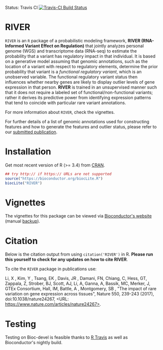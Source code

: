Status: Travis CI [![Travis-CI Build Status](https://travis-ci.org/ipw012/RIVER.svg?branch=master)](https://travis-ci.org/ipw012/RIVER)

RIVER
=======

`RIVER` is an `R` package of a probabilistic modeling framework, __RIVER (RNA-Informed Variant Effect on Regulation)__ that jointly analyzes personal genome (WGS) and transcriptome data (RNA-seq) to estimate the probability that a variant has regulatory impact in that individual. It is based on a generative model assuming that genomic annotations, such as the location of a variant with respect to regulatory elements, determine the prior probability that variant is a _functional regulatory variant_, which is an unobserved variable. The functional regulatory variant status then influences whether nearby genes are likely to display outlier levels of gene expression in that person. __RIVER__ is trained in an unsupervised manner such that it does not require a labeled set of functional/non-functional variants; rather it derives its predictive power from identifying expression patterns that tend to coincide with particular rare variant annotations.

For more information about `RIVER`, check the vignettes.

For further details of a list of genomic annotations used for constructing features and how to generate the features and outlier status, please refer to our [submitted publication](http://biorxiv.org/content/early/2016/09/09/074443).

# Installation

Get most recent version of R (>= 3.4) from [CRAN](http://cran.r-project.org/).

```R
## try http:// if https:// URLs are not supported
source("https://bioconductor.org/biocLite.R")
biocLite("RIVER")
```
# Vignettes

The vignettes for this package can be viewed via [Bioconductor's website](http://www.bioconductor.org/packages/RIVER) (manual [backup](https://github.com/ipw012/RIVER)).

# Citation

Below is the citation output from using `citation('RIVER')` in R. __Please run this yourself to check for any updates on how to cite RIVER__.

To cite the `RIVER` package in publications use:

Li, X , Kim, Y , Tsang, EK , Davis, JR , Damani, FN, Chiang, C, Hess, GT, Zappala, Z, Strober, BJ, Scott, AJ, Li, A, Ganna, A, Bassik, MC, Merker, J, GTEx Consortium, Hall, IM, Battle, A , Montgomery, SB , "The impact of rare variation on gene expression across tissues", Nature 550, 239-243 (2017), doi:10.1038/nature24267, <URL: https://www.nature.com/articles/nature24267>.

# Testing

Testing on Bioc-devel is feasible thanks to [R Travis](http://docs.travis-ci.com/user/languages/r/) as well as Bioconductor's nightly build.
